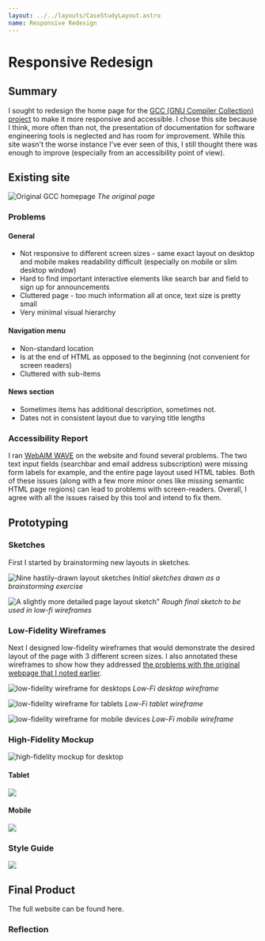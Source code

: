 ```yaml
---
layout: ../../layouts/CaseStudyLayout.astro
name: Responsive Redesign
---
```


# Responsive Redesign

## Summary

I sought to redesign the home page for the [GCC (GNU Compiler Collection) project](https://gcc.gnu.org/) to make it more responsive and accessible. I chose this site because I think, more often than not, the presentation of documentation for software engineering tools is neglected and has room for improvement. While this site wasn't the worse instance I've ever seen of this, I still thought there was enough to improve (especially from an accessibility point of view).

## Existing site

![Original GCC homepage](../../images/gcc-redesign/original-page.png)
*The original page*

### Problems

#### General

- Not responsive to different screen sizes - same exact layout on desktop and mobile makes readability difficult (especially on mobile or slim desktop window)
- Hard to find important interactive elements like search bar and field to sign up for announcements
- Cluttered page - too much information all at once, text size is pretty small
- Very minimal visual hierarchy

#### Navigation menu

- Non-standard location
- Is at the end of HTML as opposed to the beginning (not convenient for screen readers)
- Cluttered with sub-items

#### News section

- Sometimes items has additional description, sometimes not.
- Dates not in consistent layout due to varying title lengths

### Accessibility Report

I ran [WebAIM WAVE](https://wave.webaim.org/) on the website and found several problems. The two text input fields (searchbar and email address subscription) were missing form labels for example, and the entire page layout used HTML tables. Both of these issues (along with a few more minor ones like missing semantic HTML page regions) can lead to problems with screen-readers.
Overall, I agree with all the issues raised by this tool and intend to fix them.

## Prototyping

### Sketches

First I started by brainstorming new layouts in sketches.

![Nine hastily-drawn layout sketches](../../images/gcc-redesign/speed-sketches.jpg)
*Initial sketches drawn as a brainstorming exercise*

![A slightly more detailed page layout sketch"](../../images/gcc-redesign/final-sketch.jpg)
*Rough final sketch to be used in low-fi wireframes*

### Low-Fidelity Wireframes

Next I designed low-fidelity wireframes that would demonstrate the desired layout of the page with 3 different screen sizes. I also annotated these wireframes to show how they addressed [the problems with the original webpage that I noted earlier](#problems).

![low-fidelity wireframe for desktops](../../images/gcc-redesign/lo-fi-desktop.png)
*Low-Fi desktop wireframe*

![low-fidelity wireframe for tablets](../../images/gcc-redesign/lo-fi-tablet.png)
*Low-Fi tablet wireframe*

![low-fidelity wireframe for mobile devices](../../images/gcc-redesign/lo-fi-mobile.png)
*Low-Fi mobile wireframe*

### High-Fidelity Mockup

![high-fidelity mockup for desktop](https://lh7-us.googleusercontent.com/2RZhqjIltB2nOBejvp5i4D6D59NdtsN8cFzminY1kTOJBMSLfHq-fZKGHO4t1QxfAD_dhtaUdL6hb3jbWjJg-Z5tSoLSIdDvjhDZrK2N-gD-mxFG23XMeAk0JIHQxAWyqY-tEC37jNAvfrOhmMBHZOQ)

#### Tablet

![](https://lh7-us.googleusercontent.com/RUAXG1phXPEV8UOmXlrO4cDoPqfhcnYZugjRmDct8cRLfySFLfOmz6mCS0FbhGt7RbAuROtnuIOdoOJgK9jZrCqocmcvLrb84jmsSh5HVJ2czPHUHGYcRw_uJ-Ie-irH8IGGazcAdMAqJgatYMk-E7w)

#### Mobile

![](https://lh7-us.googleusercontent.com/lGg7SrWHrsR82QYCsG4Wl9plBerrqEs0D3NQcQG5FWPkn9jtGibznM-lCvFAp8BPQ9sCqyG6QWOqCGJJ5OvE0awu2hdSUzFK4MXAponAOKQgWQHtjl4fj1kund1f5WhGFfF7XWEsRka5-gCZfQi79HM)

### Style Guide

![](https://lh7-us.googleusercontent.com/4hScrbLJcaMo8GU2wAqZ_riWgTjwcnmdaYJwCj5_y_IltGzolwNljvlPfF4rAG5MgdiwR9O0PnuFj6skW6_MKfBFiSgxG-7bxguAOfp5nW-Uv1PJ9gmIJ7F9Ofngz8VfQmIWXiaCsgVWA-G4ZywmxZU)

## Final Product

The full website can be found here.

### Reflection
